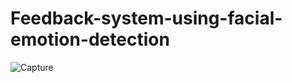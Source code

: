 # Feedback-system-using-facial-emotion-detection
![Capture](https://github.com/vasim0000/Feedback-system-using-facial-emotion-detection/assets/84614077/cafe27cf-26cb-4797-9d7b-23c296a97b97)
